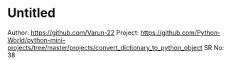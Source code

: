 # Untitled

Author: https://github.com/Varun-22
Project: https://github.com/Python-World/python-mini-projects/tree/master/projects/convert_dictionary_to_python_object
SR No: 38